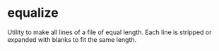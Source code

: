 # equalize
Utility to make all lines of a file of equal length. Each line is stripped or expanded with blanks to fit the same length. 
